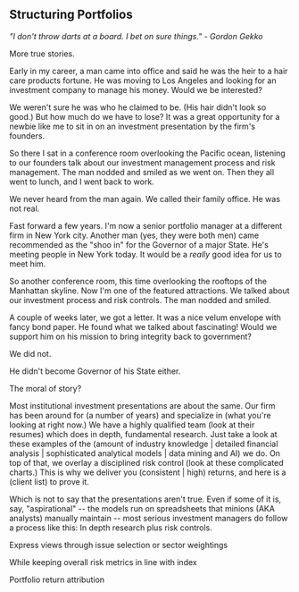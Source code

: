 ## Structuring Portfolios

_"I don't throw darts at a board. I bet on sure things." - Gordon Gekko_


More true stories.

Early in my career, a man came into office and said he was the heir to a hair care products fortune.  He was moving to Los Angeles and looking for an investment company to manage his money.  Would we be interested?

We weren't sure he was who he claimed to be.  (His hair didn't look so good.)  But how much do we have to lose?  It was a great opportunity for a newbie like me to sit in on an investment presentation by the firm's founders.

So there I sat in a conference room overlooking the Pacific ocean, listening to our founders talk about our investment management process and risk management.  The man nodded and smiled as we went on.  Then they all went to lunch, and I went back to work.

We never heard from the man again.  We called their family office.  He was not real.

Fast forward a few years.  I'm now a senior portfolio manager at a different firm in New York city.  Another man (yes, they were both men) came recommended as the "shoo in" for the Governor of a major State.  He's meeting people in New York today.  It would be a _really_ good idea for us to meet him.

So another conference room, this time overlooking the rooftops of the Manhattan skyline.  Now I'm one of the featured attractions.  We talked about our investment process and risk controls.  The man nodded and smiled.

A couple of weeks later, we got a letter.  It was a nice velum envelope with fancy bond paper.  He found what we talked about fascinating!  Would we support him on his mission to bring integrity back to government?  

We did not.  

He didn't become Governor of his State either.

The moral of story?  

Most institutional investment presentations are about the same.  Our firm has been around for (a number of years) and specialize in (what you're looking at right now.)  We have a highly qualified team (look at their resumes) which does in depth, fundamental research.  Just take a look at these examples of the (amount of industry knowledge | detailed financial analysis | sophisticated analytical models | data mining and AI) we do.  On top of that, we overlay a disciplined risk control (look at these complicated charts.)  This is why we deliver you (consistent | high) returns, and here is a (client list) to prove it.

Which is not to say that the presentations aren't true.  Even if some of it is, say, "aspirational" -- the models run on spreadsheets that minions (AKA analysts) manually maintain -- most serious investment managers do follow a process like this: In depth research plus risk controls.

Express views through issue selection or sector weightings

While keeping overall risk metrics in line with index

Portfolio return attribution


